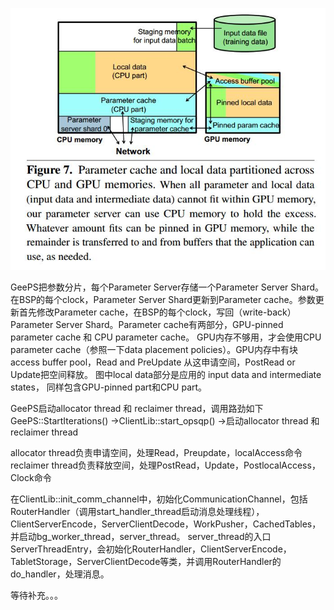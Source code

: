 ![](./images/param_cache.jpg)

GeePS把参数分片，每个Parameter Server存储一个Parameter Server Shard。在BSP的每个clock，Parameter Server Shard更新到Parameter cache。参数更新首先修改Parameter cache，在BSP的每个clock，写回（write-back）Parameter Server Shard。Parameter cache有两部分，GPU-pinned parameter cache 和 CPU parameter cache。 GPU内存不够用，才会使用CPU parameter cache（参照一下data placement policies）。GPU内存中有块access buffer pool，Read and PreUpdate 从这申请空间，PostRead or Update把空间释放。 图中local data部分是应用的 input data and intermediate states， 同样包含GPU-pinned part和CPU part。

GeePS启动allocator thread 和 reclaimer thread，调用路劲如下
GeePS::StartIterations()
->ClientLib::start_opsqp()
->启动allocator thread 和 reclaimer thread

allocator thread负责申请空间，处理Read，Preupdate，localAccess命令
reclaimer thread负责释放空间，处理PostRead，Update，PostlocalAccess，Clock命令


在ClientLib::init_comm_channel中，初始化CommunicationChannel，包括RouterHandler（调用start_handler_thread启动消息处理线程），ClientServerEncode，ServerClientDecode，WorkPusher，CachedTables，并启动bg_worker_thread，server_thread。
server_thread的入口ServerThreadEntry，会初始化RouterHandler，ClientServerEncode，TabletStorage，ServerClientDecode等类，并调用RouterHandler的do_handler，处理消息。



等待补充。。。

